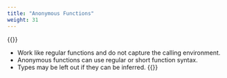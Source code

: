 ```yaml
---
title: "Anonymous Functions"
weight: 31
---
```

{{<start>}}
- Work like regular functions and do not capture the calling environment.
- Anonymous functions can use regular or short function syntax.
- Types may be left out if they can be inferred.
{{<end31>}}

